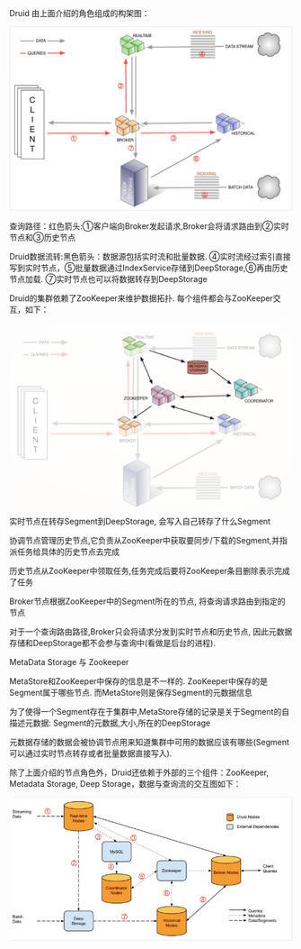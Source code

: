Druid 由上面介绍的角色组成的构架图：

![](/assets/druid构架.png)

查询路径：红色箭头:①客户端向Broker发起请求,Broker会将请求路由到②实时节点和③历史节点

Druid数据流转:黑色箭头：数据源包括实时流和批量数据. ④实时流经过索引直接写到实时节点，⑤批量数据通过IndexService存储到DeepStorage,⑥再由历史节点加载. ⑦实时节点也可以将数据转存到DeepStorage

Druid的集群依赖了ZooKeeper来维护数据拓扑. 每个组件都会与ZooKeeper交互，如下：

![](/assets/druidzookeeper.png)实时节点在转存Segment到DeepStorage, 会写入自己转存了什么Segment

协调节点管理历史节点,它负责从ZooKeeper中获取要同步/下载的Segment,并指派任务给具体的历史节点去完成

历史节点从ZooKeeper中领取任务,任务完成后要将ZooKeeper条目删除表示完成了任务

Broker节点根据ZooKeeper中的Segment所在的节点, 将查询请求路由到指定的节点

对于一个查询路由路径,Broker只会将请求分发到实时节点和历史节点, 因此元数据存储和DeepStorage都不会参与查询中\(看做是后台的进程\).

MetaData Storage 与 Zookeeper

MetaStore和ZooKeeper中保存的信息是不一样的. ZooKeeper中保存的是Segment属于哪些节点. 而MetaStore则是保存Segment的元数据信息

为了使得一个Segment存在于集群中,MetaStore存储的记录是关于Segment的自描述元数据: Segment的元数据,大小,所在的DeepStorage

元数据存储的数据会被协调节点用来知道集群中可用的数据应该有哪些\(Segment可以通过实时节点转存或者批量数据直接写入\).

除了上面介绍的节点角色外，Druid还依赖于外部的三个组件：ZooKeeper, Metadata Storage, Deep Storage，数据与查询流的交互图如下：

![](/assets/数据查询交互图.png)

